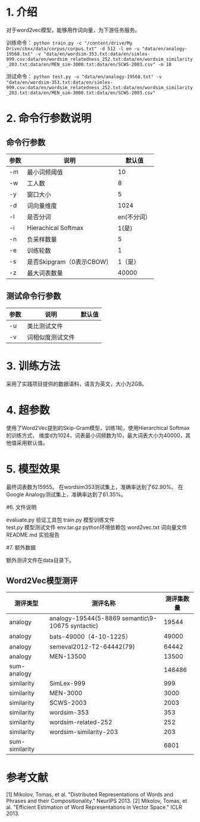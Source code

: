 # 1. 介绍
对于word2vec模型，能够用作词向量，为下游任务服务。

训练命令：
`
python train.py -c "/content/drive/My Drive/cbxx/data/corpus/corpus.txt" -d 512 -l en -u "data/en/analogy-19568.txt" -v "data/en/wordsim-353.txt:data/en/simlex-999.csv:data/en/wordsim_relatedness_252.txt:data/en/wordsim_similarity_203.txt:data/en/MEN_sim-3000.txt:data/en/SCWS-2003.csv" -m 10
`

测试命令：
`
python test.py -u "data/en/analogy-19568.txt" -v "data/en/wordsim-353.txt:data/en/simlex-999.csv:data/en/wordsim_relatedness_252.txt:data/en/wordsim_similarity_203.txt:data/en/MEN_sim-3000.txt:data/en/SCWS-2003.csv"
`

# 2. 命令行参数说明
命令行参数
-----------------
参数|  说明  |  默认值
----|-------|-------
-m  | 最小词频阈值| 10|
-w  | 工人数|  8|
-y  | 窗口大小  | 5|
-d  |词向量维度 | 1024|
-l  |是否分词   | en(不分词）
-i  |Hierachical Softmax| 1(是)|
-n  |负采样数量  |  5|
-e  |训练轮数 | 1|
-s  | 是否Skipgram（0表示CBOW）| 1（是）|
-z  | 最大词表数量 | 40000|

测试命令行参数
-----------------
参数|  说明  |  默认值
----|-------|-------
-u |类比测试文件| <google analogy>
-v |词相似度测试文件| <wordsim353>

# 3. 训练方法
采用了实践项目提供的数据语料，语言为英文，大小为2GB。

# 4. 超参数
使用了Word2Vec提到的Skip-Gram模型，训练1轮，使用Hierarchical Softmax的训练方式，
维度d为1024，词表最小词频数为10，最大词表大小为40000，其他值采用默认值。

# 5. 模型效果
最终词表数为15955。
在wordsim353测试集上，准确率达到了62.90%。
在Google Analogy测试集上，准确率达到了61.35%。

#6. 文件说明

evaluate.py 验证工具包
train.py  模型训练文件  
test.py   模型测试文件
env.tar.gz  python环境依赖包
word2vec.txt 词向量文件
README.md    实验报告


#7. 额外数据

额外测评文件在data目录下。

Word2Vec模型测评
-----------------------------------
|测评类型 | 测评名称  |   测评集数量  |
--------|----------|-------------
|analogy     |  analogy-19544(5-8869 semantic\9-10675 syntactic) | 19544 |
|analogy     |  bats-49000（4-10-1225） | 49000|
|analogy     |  semeval2012-T2-64442(79) |  64442|
|analogy     |  MEN-13500 | 13500|
| sum-analogy |   |   146486|
|similarity  |  SimLex-999  |   999 |
|similarity  |  MEN-3000   |  3000|
|similarity    | SCWS-2003 | 2003|
|similarity    | wordsim-353 |  353|
|similarity   | wordsim-related-252 |  252|
|similarity   | wordsim-similarity-203 | 203|
| sum-similarity   |    |   6801|


# 参考文献
[1] Mikolov, Tomas, et al. "Distributed Representations of Words and Phrases and their
Compositionality." NeurIPS 2013.
[2] Mikolov, Tomas, et al. "Efficient Estimation of Word Representations in Vector Space." ICLR
2013.
